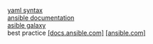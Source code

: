 [yaml syntax](https://docs.ansible.com/ansible/latest/reference_appendices/YAMLSyntax.html)    
[ansible documentation](https://docs.ansible.com/)  
[asible galaxy](https://galaxy.ansible.com/)  
best practice [[docs.ansible.com]](https://docs.ansible.com/ansible/latest/user_guide/playbooks_best_practices.html) [[ansible.com]](https://www.ansible.com/blog/ansible-best-practices-essentials)  
